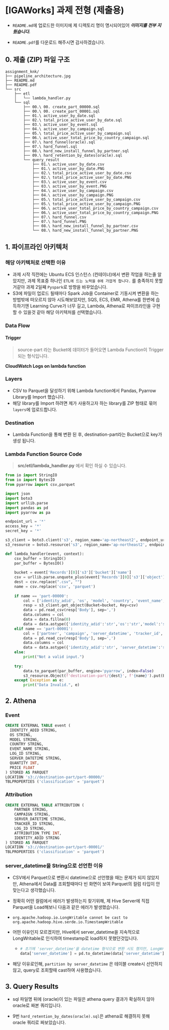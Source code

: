 # [IGAWorks] 과제 전형 (제출용)  

- `README.md`에 업로드한 이미지에 제 디렉토리 명이 명시되어있어 ***이미지를 전부 지웠습니다.*** 

- `README.pdf`를 다운로드 해주시면 감사하겠습니다.

## 0. 제출 (ZIP) 파일 구조

```
assignment_knk/
├── pipeline_architecture.jpg
├── README.md
├── README.pdf
└── src
    ├── etl
    │   └── lambda_handler.py
    └── sql
    	├── 00.\ 00. create_part_00000.sql
    	├── 00.\ 00. create_part_00001.sql
        ├── 01.\ active_user_by_date.sql
        ├── 02.\ total_price_active_user_by_date.sql
        ├── 03.\ active_user_by_event.sql
        ├── 04.\ active_user_by_campaign.sql
        ├── 05.\ total_price_active_user_by_campaign.sql
        ├── 06.\ active_user_total_price_by_country_campaign.sql
        ├── 07.\ hard_funnel(oracle).sql
        ├── 07.\ hard_funnel.sql
        ├── 08.\ hard_new_install_funnel_by_partner.sql
        ├── 09.\ hard_retention_by_dates(oracle).sql
        └── query_result
            ├── 01.\ active_user_by_date.csv
            ├── 01.\ active_user_by_date.PNG
            ├── 02.\ total_price_active_user_by_date.csv
            ├── 02.\ total_price_active_user_by_date.PNG
            ├── 03.\ active_user_by_event.csv
            ├── 03.\ active_user_by_event.PNG
            ├── 04.\ active_user_by_campaign.csv
            ├── 04.\ active_user_by_campaign.PNG
            ├── 05.\ total_price_active_user_by_campaign.csv
            ├── 05.\ total_price_active_user_by_campaign.PNG
            ├── 06.\ active_user_total_price_by_country_campaign.csv
            ├── 06.\ active_user_total_price_by_country_campaign.PNG
            ├── 07.\ hard_funnel.csv
            ├── 07.\ hard_funnel.PNG
            ├── 08.\ hard_new_install_funnel_by_partner.csv
            └── 08.\ hard_new_install_funnel_by_partner.PNG
```





## 1. 파이프라인 아키텍처



### 해당 아키텍처로 선택한 이유

- 과제 시작 직전에는 Ubuntu ECS 인스턴스 (컨테이너)에서 변환 작업을 하는줄 알았지만, 과제 목표중 하나인 `ETL에 드는 노력을 0에 가깝게 합니다.` 를 충족하지 못할거같아 과제 2일째 `Pyspark`로 방향을 바꾸었습니다.
- S3에 파일이 업로드 될때마다 Spark Job을 Container로 기동시켜 변환을 하는 방법밖에 떠오르지 않아 시도해보았지만, SQS, ECS, EMR, Athena를 한번에 습득하기엔 Learning Curve가 너무 길고, Lambda, Athena로 파이프라인을 구현할 수 있을것 같아 해당 아키텍처를 선택했습니다.



### Data Flow

#### Trigger

> source-part 라는 Bucket에 데이터가 들어오면 Lambda Function이 Trigger 되는 형식입니다.

**CloudWatch Logs on lambda function**



### Layers

- CSV to Parquet을 달성하기 위해 Lambda function에서 Pandas, Pyarrow Library를 Import 했습니다.
- 해당 library를 Import 하려면 제가 사용하고자 하는 library를 ZIP 형태로 묶어 `layers`에 업로드합니다.




### Destination



- Lambda Function을 통해 변환 된 후, destination-part라는 Bucket으로 key가 생성 됩니다.



### Lambda Function Source Code

> **src/etl/lambda_handler.py** 에서 확인 하실 수 있습니다.

```python
from io import StringIO
from io import BytesIO
from pyarrow import csv,parquet

import json
import boto3
import urllib.parse
import pandas as pd
import pyarrow as pa

endpoint_url = '*'
access_key = '*'
secret_key = '*'

s3_client = boto3.client('s3', region_name='ap-northeast2', endpoint_url=endpoint_url, aws_access_key_id=access_key, aws_secret_access_key=secret_key)
s3_resource = boto3.resource('s3', region_name='ap-northeast2', endpoint_url=endpoint_url, aws_access_key_id=access_key, aws_secret_access_key=secret_key)

def lambda_handler(event, context):
    csv_buffer = StringIO()
    par_buffer = BytesIO()
    
    bucket = event['Records'][0]['s3']['bucket']['name']
    csv = urllib.parse.unquote_plus(event['Records'][0]['s3']['object']['key'], encoding='utf-8')
    dest = csv.replace(".csv", "")
    name = csv.replace('csv', 'parquet')
    
    if name == 'part-00000':
        col = ['identity_adid', 'os', 'model', 'country', 'event_name', 'log_id', 'server_datetime', 'quantity', 'price']
        resp = s3_client.get_object(Bucket=bucket, Key=csv)
        data = pd.read_csv(resp['Body'], sep=',')
        data.columns = col
        data = data.fillna(0)
        data = data.astype({'identity_adid':'str','os':'str','model':'str','quantity':'int', 'price':'float32', 'server_datetime':'str'})
    elif name == 'part-00001':
        col = ['partner', 'campaign', 'server_datetime', 'tracker_id', 'log_id', 'attribution_type', 'identity_adid']
        data = pd.read_csv(resp['Body'], sep=',')
        data.columns = col
        data = data.astype({'identity_adid':'str', 'server_datetime':'str'})
    else:
        print("Not a valid input.")
    
    try:
        data.to_parquet(par_buffer, engine='pyarrow', index=False)
        s3_resource.Object(f'destination-part/{dest}', f'{name}').put(Body=par_buffer.getvalue())
    except Exception as e:
        print("Data Invalid.", e)
```



## 2. Athena

### Event

```sql
CREATE EXTERNAL TABLE event (
  IDENTITY_ADID STRING,
  OS STRING,
  MODEL STRING,
  COUNTRY STRING,
  EVENT_NAME STRING,
  LOG_ID STRING,
  SERVER_DATETIME STRING,
  QUANTITY INT,
  PRICE FLOAT
) STORED AS PARQUET
LOCATION 's3://destination-part/part-00000/' 
TBLPROPERTIES ('classification' = 'parquet')
```

### Attribution

```sql
CREATE EXTERNAL TABLE ATTRIBUTION ( 
    PARTNER STRING, 
    CAMPAIGN STRING, 
    SERVER_DATETIME STRING, 
    TRACKER_ID STRING, 
    LOG_ID STRING,
	ATTRIBUTION_TYPE INT,
	IDENTITY_ADID STRING
) STORED AS PARQUET
LOCATION 's3://destination-part/part-00001/' 
TBLPROPERTIES ('classification' = 'parquet')
```



### server_datetime을 String으로 선언한 이유

- CSV에서 Parquet으로 변환시 datetime으로 선언했을 때는 문제가 되지 않았지만, Athena에서 Data를 조회할때마다 빈 화면이 보여 Parquet의 컬럼 타입이 안맞는다고 생각했습니다.

- 정확히 어떤 컬럼에서 에러가 발생하는지 찾기위해, 제 Hive Server에 직접 Parquet을 Load해보니 다음과 같은 에러가 발생했습니다.

- `org.apache.hadoop.io.LongWritable cannot be cast to org.apache.hadoop.hive.serde.io.TimestampWritable`

- 어떤 이유인지 모르겠지만, Hive에서 server_datetime을 지속적으로 LongWritable로 인식하여 timestamp로 load하지 못했던것입니다.

  - ```python
    # 초기에 'server_datetime'을 datetime 형식으로 변환 시도 했지만, LongWritable로 인식합니다
    data['server_datetime'] = pd.to_datetime(data['server_datetime'])
    ```

- 해당 이유로인해, `partition by server_datetime` 은 테이블 create시 선언하지 않고, query로 조회할때 cast하여 사용했습니다.



## 3. Query Results

- sql 파일명 뒤에 (oracle)이 있는 파일은 athena query 결과가 확실하지 않아 oracle로 짜본 쿼리입니다.

- 9번 `hard_retention_by_dates(oracle).sql`은 athena로 해결하지 못해 oracle 쿼리로 짜보았습니다.

  
